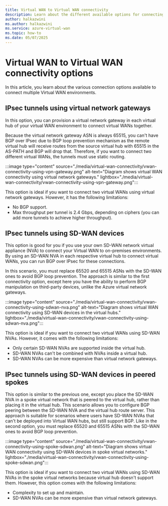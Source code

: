 ```yaml
---
title: Virtual WAN to Virtual WAN connectivity
description: Learn about the different available options for connecting your Azure Virtual WAN to another Virtual WAN.
author: halkazwini
ms.author: halkazwini
ms.service: azure-virtual-wan
ms.topic: how-to
ms.date: 05/07/2025
---
```


# Virtual WAN to Virtual WAN connectivity options

In this article, you learn about the various connection options available to connect multiple Virtual WAN environments.

## IPsec tunnels using virtual network gateways

In this option, you can provision a virtual network gateway in each virtual hub of your virtual WAN environment to connect virtual WANs together.

Because the virtual network gateway ASN is always 65515, you can't have BGP over IPsec due to BGP loop prevention mechanism as the remote virtual hub will receive routes from the source virtual hub with 65515 in the AS-PATH and BGP will drop that. Therefore, if you want to connect two different virtual WANs, the tunnels must use static routing.

:::image type="content" source="./media/virtual-wan-connectivity/vwan-connectivity-using-vpn-gateway.png" alt-text="Diagram shows virtual WAN connectivity using virtual network gateways." lightbox="./media/virtual-wan-connectivity/vwan-connectivity-using-vpn-gateway.png":::

This option is ideal if you want to connect two virtual WANs using virtual network gateways. However, it has the following limitations:

- No BGP support.
- Max throughput per tunnel is 2.4 Gbps, depending on ciphers (you can add more tunnels to achieve higher throughput).

## IPsec tunnels using SD-WAN devices

This option is good for you if you use your own SD-WAN network virtual appliance (NVA) to connect your Virtual WAN to on-premises environments. By using an SD-WAN NVA in each respective virtual hub to connect virtual WANs, you can run BGP over IPsec for these connections.

In this scenario, you must replace 65520 and 65515 ASNs with the SD-WAN ones to avoid BGP loop prevention. The approach is similar to the first connectivity option, except here you have the ability to perform BGP manipulation on third-party devices, unlike the Azure virtual network gateways.

:::image type="content" source="./media/virtual-wan-connectivity/vwan-connectivity-using-sdwan-nva.png" alt-text="Diagram shows virtual WAN connectivity using SD-WAN devices in the virtual hubs." lightbox="./media/virtual-wan-connectivity/vwan-connectivity-using-sdwan-nva.png":::

This option is ideal if you want to connect two virtual WANs using SD-WAN NVAs. However, it comes with the following limitations:

- Only certain SD-WAN NVAs are supported inside the virtual hub.
- SD-WAN NVAs can't be combined with NVAs inside a virtual hub.
- SD-WAN NVAs can be more expensive than virtual network gateways.

## IPsec tunnels using SD-WAN devices in peered spokes

This option is similar to the previous one, except you place the SD-WAN NVA in a spoke virtual network that is peered to the virtual hub, rather than placing it in the virtual hub. This scenario allows you to configure BGP peering between the SD-WAN NVA and the virtual hub route server. This approach is suitable for scenarios where users have SD-WAN NVAs that can't be deployed into Virtual WAN hubs, but still support BGP. Like in the second option, you must replace 65520 and 65515 ASNs with the SD-WAN ones to avoid BGP loop prevention.

:::image type="content" source="./media/virtual-wan-connectivity/vwan-connectivity-using-spoke-sdwan.png" alt-text="Diagram shows virtual WAN connectivity using SD-WAN devices in spoke virtual networks." lightbox="./media/virtual-wan-connectivity/vwan-connectivity-using-spoke-sdwan.png":::

This option is ideal if you want to connect two virtual WANs using SD-WAN NVAs in the spoke virtual networks because virtual hub doesn't support them. However, this option comes with the following limitations:

- Complexity to set up and maintain.
- SD-WAN NVAs can be more expensive than virtual network gateways.
